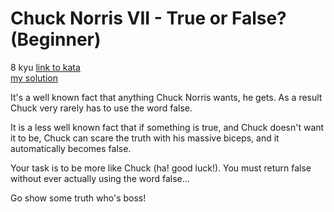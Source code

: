 # Chuck Norris VII - True or False? (Beginner)
8 kyu
[link to kata](https://www.codewars.com/kata/570669d8cb7293a2d1001473/train/javascript)
<br>
[my solution](./kata.js)

It's a well known fact that anything Chuck Norris wants, he gets. As a result Chuck very rarely has to use the word false.

It is a less well known fact that if something is true, and Chuck doesn't want it to be, Chuck can scare the truth with his massive biceps, and it automatically becomes false.

Your task is to be more like Chuck (ha! good luck!). You must return false without ever actually using the word false...

Go show some truth who's boss!